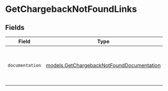 # GetChargebackNotFoundLinks


## Fields

| Field                                                                                        | Type                                                                                         | Required                                                                                     | Description                                                                                  |
| -------------------------------------------------------------------------------------------- | -------------------------------------------------------------------------------------------- | -------------------------------------------------------------------------------------------- | -------------------------------------------------------------------------------------------- |
| `documentation`                                                                              | [models.GetChargebackNotFoundDocumentation](../models/getchargebacknotfounddocumentation.md) | :heavy_check_mark:                                                                           | The URL to the generic Mollie API error handling guide.                                      |